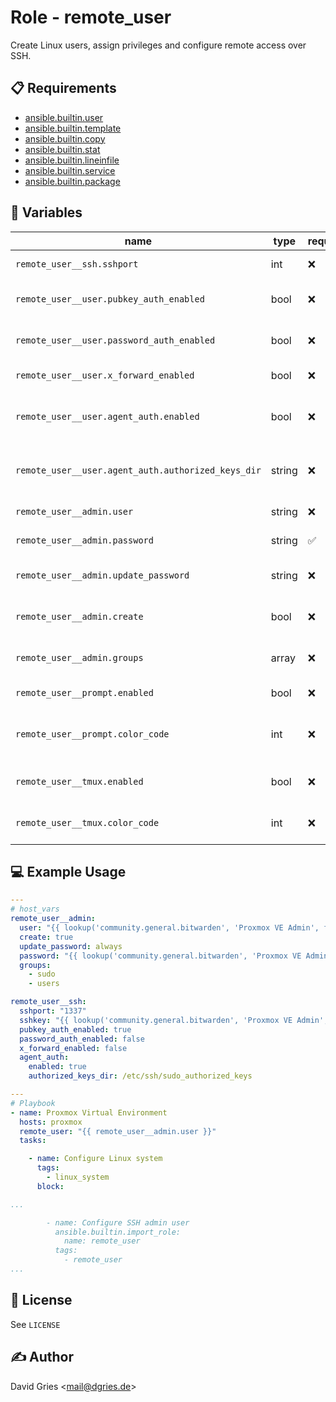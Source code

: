 # Role -  remote_user

Create Linux users, assign privileges and configure remote access over SSH.

## 📋 Requirements

* [ansible.builtin.user](https://docs.ansible.com/ansible/latest/collections/ansible/builtin/user_module.html)
* [ansible.builtin.template](https://docs.ansible.com/ansible/latest/collections/ansible/builtin/template_module.html)
* [ansible.builtin.copy](https://docs.ansible.com/ansible/latest/collections/ansible/builtin/copy_module.html)
* [ansible.builtin.stat](https://docs.ansible.com/ansible/latest/collections/ansible/builtin/stat_module.html)
* [ansible.builtin.lineinfile](https://docs.ansible.com/ansible/latest/collections/ansible/builtin/lineinfile_module.html)
* [ansible.builtin.service](https://docs.ansible.com/ansible/latest/collections/ansible/builtin/service_module.html)
* [ansible.builtin.package](https://docs.ansible.com/ansible/latest/collections/ansible/builtin/package_module.html)

## 🧩 Variables

| name                                                             | type   | required | choices                 | default                         | description                                |
| ---------------------------------------------------------------- | ------ | -------- | ----------------------- | ------------------------------- | ------------------------------------------ |
| `remote_user__ssh.sshport`                         | int    | ❌       |                         | `22`                            | port used by SSHD service                  |
| `remote_user__user.pubkey_auth_enabled`            | bool   | ❌       |                         | `true`                          | allow SSH public key authentication        |
| `remote_user__user.password_auth_enabled`          | bool   | ❌       |                         | `false`                         | allow SSH password authentication          |
| `remote_user__user.x_forward_enabled`              | bool   | ❌       |                         | `false`                         | enable SSH X forwarding                    |
| `remote_user__user.agent_auth.enabled`             | bool   | ❌       |                         | `true`                          | enable SSH agent sudo privilege escalation |
| `remote_user__user.agent_auth.authorized_keys_dir` | string | ❌       | path                    | `/etc/ssh/sudo_authorized_keys` | path for authorized keys used by agent     |
| `remote_user__admin.user`                          | string | ❌       | Linux username          | `root`                          | linux admin / sudo user                    |
| `remote_user__admin.password`                      | string | ✅       | Linux password          |                                 | password for admin                         |
| `remote_user__admin.update_password`               | string | ❌       | `always`<br>`on_create` | `on_create`                     | when to update password                    |
| `remote_user__admin.create`                        | bool   | ❌       |                         | `false`                         | create user if it doesn't exist            |
| `remote_user__admin.groups`                        | array  | ❌       | list of Linux groups    | `- sudo`<br>`users`             | groups for admin user                      |
| `remote_user__prompt.enabled`                      | bool   | ❌       |                         | `false`                         | customize Bash prompt                      |
| `remote_user__prompt.color_code`                   | int    | ❌       | ANSI color escape code  | `32`                            | customize Bash prompt color                |
| `remote_user__tmux.enabled`                        | bool   | ❌       |                         | `false`                         | customize TMUX status bar                  |
| `remote_user__tmux.color_code`                     | int    | ❌       | TMUX color label        | `green`                         | customize TMUX status bar color            |

## 💻 Example Usage

```yaml
---
# host_vars
remote_user__admin:
  user: "{{ lookup('community.general.bitwarden', 'Proxmox VE Admin', field='username')[0] }}"
  create: true
  update_password: always
  password: "{{ lookup('community.general.bitwarden', 'Proxmox VE Admin', field='password')[0] }}"
  groups:
    - sudo
    - users

remote_user__ssh:
  sshport: "1337"
  sshkey: "{{ lookup('community.general.bitwarden', 'Proxmox VE Admin', field='SSH Public Key')[0] }}\n"
  pubkey_auth_enabled: true
  password_auth_enabled: false
  x_forward_enabled: false
  agent_auth:
    enabled: true
    authorized_keys_dir: /etc/ssh/sudo_authorized_keys

---
# Playbook
- name: Proxmox Virtual Environment
  hosts: proxmox
  remote_user: "{{ remote_user__admin.user }}"
  tasks:

    - name: Configure Linux system
      tags:
        - linux_system
      block:

...

        - name: Configure SSH admin user
          ansible.builtin.import_role:
            name: remote_user
          tags:
            - remote_user
...
```

## 📜 License

See `LICENSE`

## ✍️ Author

David Gries <<mail@dgries.de>>
